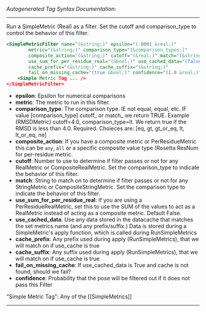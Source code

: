<!-- THIS IS AN AUTOGENERATED FILE: Don't edit it directly, instead change the schema definition in the code itself. -->

_Autogenerated Tag Syntax Documentation:_

---
Run a SimpleMetric (Real) as a filter.  Set the cutoff and comparison_type to control the behavior of this filter.

```xml
<SimpleMetricFilter name="(&string;)" epsilon="(.0001 &real;)"
        metric="(&string;)" comparison_type="(&comparison_types;)"
        composite_action="(&string;)" cutoff="(&real;)" match="(&string;)"
        use_sum_for_per_residue_real="(&bool;)" use_cached_data="(false &bool;)"
        cache_prefix="(&string;)" cache_suffix="(&string;)"
        fail_on_missing_cache="(true &bool;)" confidence="(1.0 &real;)" >
    <Simple Metric Tag ... />
</SimpleMetricFilter>
```

-   **epsilon**: Epsilon for numerical comparisons
-   **metric**: The metric to run in this filter.
-   **comparison_type**: The comparison type.  IE not equal, equal, etc.  IF value [comparison_type] cutoff_ or match_ we return TRUE.  Example (RMSDMetric) cutoff=4.0, comparison_type=lt.  We return true if the RMSD is less than 4.0. Required. Choieces are: 
[eq, gt, gt_or_eq, lt, lt_or_eq, ne]
-   **composite_action**: If you have a composite metric or PerResidueMetric this can be `any`, `all` or a specific composite value type (Rosetta ResNum for per-residue metric.
-   **cutoff**: Number to use to determine if filter passes or not for any RealMetric or CompositeRealMetric.  Set the comparison_type to indicate the behavior of this filter.
-   **match**: String to match on to determine if filter passes or not for any StringMetric or CompositeStringMetric.  Set the comparison type to indicate the behavior of this filter.
-   **use_sum_for_per_residue_real**: If you are using a PerResidueRealMetric, set this to use the SUM of the values to act as a RealMetric instead of acting as a composite metric.  Default False.
-   **use_cached_data**: Use any data stored in the datacache that matches the set metrics name (and any prefix/suffix.)  Data is stored during a SimpleMetric's apply function, which is called during RunSimpleMetrics
-   **cache_prefix**: Any prefix used during apply (RunSimpleMetrics), that we will match on if use_cache is true
-   **cache_suffix**: Any suffix used during apply (RunSimpleMetrics), that we will match on if use_cache is true
-   **fail_on_missing_cache**: If use_cached_data is True and cache is not found, should we fail?
-   **confidence**: Probability that the pose will be filtered out if it does not pass this Filter


"Simple Metric Tag": Any of the [[SimpleMetrics]]

---
